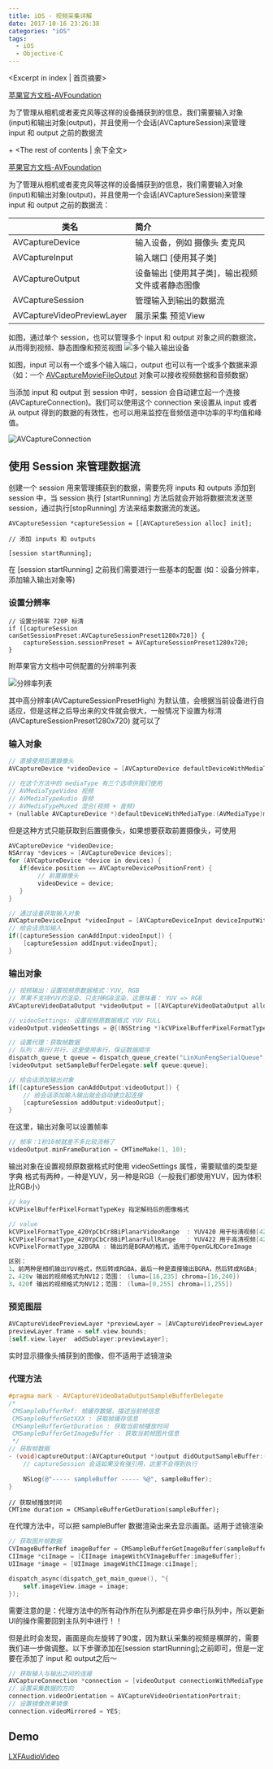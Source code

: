 ```yaml
---
title: iOS - 视频采集详解
date: 2017-10-16 23:26:38
categories: "iOS"
tags:
  - iOS
  - Objective-C
---
```


<Excerpt in index | 首页摘要> 

[苹果官方文档-AVFoundation](https://developer.apple.com/library/content/documentation/AudioVideo/Conceptual/AVFoundationPG/Articles/04_MediaCapture.html#//apple_ref/doc/uid/TP40010188-CH5-SW2)

为了管理从相机或者麦克风等这样的设备捕获到的信息，我们需要输入对象(input)和输出对象(output)，并且使用一个会话(AVCaptureSession)来管理 input 和 output 之前的数据流

+<!-- more -->
<The rest of contents | 余下全文>

[苹果官方文档-AVFoundation](https://developer.apple.com/library/content/documentation/AudioVideo/Conceptual/AVFoundationPG/Articles/04_MediaCapture.html#//apple_ref/doc/uid/TP40010188-CH5-SW2)

为了管理从相机或者麦克风等这样的设备捕获到的信息，我们需要输入对象(input)和输出对象(output)，并且使用一个会话(AVCaptureSession)来管理 input 和 output 之前的数据流：

| 类名                         | 简介                        |
| -------------------------- | :------------------------ |
| AVCaptureDevice            | 输入设备，例如 摄像头 麦克风           |
| AVCaptureInput             | 输入端口 [使用其子类]              |
| AVCaptureOutput            | 设备输出 [使用其子类]，输出视频文件或者静态图像 |
| AVCaptureSession           | 管理输入到输出的数据流               |
| AVCaptureVideoPreviewLayer | 展示采集 预览View               |

如图，通过单个 session，也可以管理多个 input 和 output 对象之间的数据流，从而得到视频、静态图像和预览视图
![多个输入输出设备](linxunfeng.github.io/images/2017/10/iOS-视频采集详解/1.png)

如图，input 可以有一个或多个输入端口，output 也可以有一个或多个数据来源（如：一个 [AVCaptureMovieFileOutput](https://developer.apple.com/documentation/avfoundation/avcapturemoviefileoutput) 对象可以接收视频数据和音频数据）

当添加 input 和 output 到 session 中时，session 会自动建立起一个连接(AVCaptureConnection)。我们可以使用这个 connection 来设置从 input 或者 从 output 得到的数据的有效性，也可以用来监控在音频信道中功率的平均值和峰值。

![AVCaptureConnection](linxunfeng.github.io/images/2017/10/iOS-视频采集详解/2.png)

## 使用 Session 来管理数据流
创建一个 session 用来管理捕获到的数据，需要先将 inputs 和 outputs 添加到 session 中，当 session 执行 [startRunning] 方法后就会开始将数据流发送至 session，通过执行[stopRunning] 方法来结束数据流的发送。
```objc
AVCaptureSession *captureSession = [[AVCaptureSession alloc] init];

// 添加 inputs 和 outputs

[session startRunning];
```
在 [session startRunning] 之前我们需要进行一些基本的配置 (如：设备分辨率，添加输入输出对象等)
### 设置分辨率
```objc
// 设置分辨率 720P 标清
if ([captureSession canSetSessionPreset:AVCaptureSessionPreset1280x720]) {
    captureSession.sessionPreset = AVCaptureSessionPreset1280x720;
}
```
附苹果官方文档中可供配置的分辨率列表

![分辨率列表](linxunfeng.github.io/images/2017/10/iOS-视频采集详解/3.png)

其中高分辨率(AVCaptureSessionPresetHigh) 为默认值，会根据当前设备进行自适应，但是这样之后导出来的文件就会很大，一般情况下设置为标清(AVCaptureSessionPreset1280x720) 就可以了

### 输入对象

```objective-c
// 直接使用后置摄像头
AVCaptureDevice *videoDevice = [AVCaptureDevice defaultDeviceWithMediaType:AVMediaTypeVideo];
```

```objective-c
// 在这个方法中的 mediaType 有三个选项供我们使用
// AVMediaTypeVideo 视频
// AVMediaTypeAudio 音频
// AVMediaTypeMuxed 混合(视频 + 音频)
+ (nullable AVCaptureDevice *)defaultDeviceWithMediaType:(AVMediaType)mediaType;
```
但是这种方式只能获取到后置摄像头，如果想要获取前置摄像头，可使用
```objective-c
AVCaptureDevice *videoDevice;
NSArray *devices = [AVCaptureDevice devices];
for (AVCaptureDevice *device in devices) {
   if(device.position == AVCaptureDevicePositionFront) {
        // 前置摄像头
        videoDevice = device;
   }
}
```
```objective-c
// 通过设备获取输入对象
AVCaptureDeviceInput *videoInput = [AVCaptureDeviceInput deviceInputWithDevice:videoDevice error:nil];
// 给会话添加输入
if([captureSession canAddInput:videoInput]) {
    [captureSession addInput:videoInput];
}
```

### 输出对象



```objective-c
// 视频输出：设置视频原数据格式：YUV, RGB 
// 苹果不支持YUV的渲染，只支持RGB渲染，这意味着： YUV => RGB
AVCaptureVideoDataOutput *videoOutput = [[AVCaptureVideoDataOutput alloc] init];

// videoSettings: 设置视频原数据格式 YUV FULL
videoOutput.videoSettings = @{(NSString *)kCVPixelBufferPixelFormatTypeKey:@(kCVPixelFormatType_420YpCbCr8BiPlanarFullRange)};

// 设置代理：获取帧数据
// 队列：串行/并行，这里使用串行，保证数据顺序 
dispatch_queue_t queue = dispatch_queue_create("LinXunFengSerialQueue", DISPATCH_QUEUE_SERIAL);
[videoOutput setSampleBufferDelegate:self queue:queue];

// 给会话添加输出对象
if([captureSession canAddOutput:videoOutput]) {
    // 给会话添加输入输出就会自动建立起连接
    [captureSession addOutput:videoOutput];
}
```


在这里，输出对象可以设置帧率



```objective-c
// 帧率：1秒10帧就差不多比较流畅了
videoOutput.minFrameDuration = CMTimeMake(1, 10);
```
输出对象在设置视频原数据格式时使用 videoSettings 属性，需要赋值的类型是字典
格式有两种，一种是YUV，另一种是RGB（一般我们都使用YUV，因为体积比RGB小）



```objective-c
// key
kCVPixelBufferPixelFormatTypeKey 指定解码后的图像格式

// value
kCVPixelFormatType_420YpCbCr8BiPlanarVideoRange  : YUV420 用于标清视频[420v]
kCVPixelFormatType_420YpCbCr8BiPlanarFullRange   : YUV422 用于高清视频[420f] 
kCVPixelFormatType_32BGRA : 输出的是BGRA的格式，适用于OpenGL和CoreImage

区别：
1、前两种是相机输出YUV格式，然后转成RGBA，最后一种是直接输出BGRA，然后转成RGBA;
2、420v 输出的视频格式为NV12；范围： (luma=[16,235] chroma=[16,240])
3、420f 输出的视频格式为NV12；范围： (luma=[0,255] chroma=[1,255])
```
### 预览图层
```objective-c
AVCaptureVideoPreviewLayer *previewLayer = [AVCaptureVideoPreviewLayer layerWithSession:captureSession];
previewLayer.frame = self.view.bounds;
[self.view.layer  addSublayer:previewLayer];
```
实时显示摄像头捕获到的图像，但不适用于滤镜渲染

### 代理方法
```objective-c
#pragma mark - AVCaptureVideoDataOutputSampleBufferDelegate
/*
 CMSampleBufferRef: 帧缓存数据，描述当前帧信息
 CMSampleBufferGetXXX : 获取帧缓存信息
 CMSampleBufferGetDuration : 获取当前帧播放时间
 CMSampleBufferGetImageBuffer : 获取当前帧图片信息
 */
// 获取帧数据
- (void)captureOutput:(AVCaptureOutput *)output didOutputSampleBuffer:(CMSampleBufferRef)sampleBuffer fromConnection:(AVCaptureConnection *)connection {
    // captureSession 会话如果没有强引用，这里不会得到执行
    
    NSLog(@"----- sampleBuffer ----- %@", sampleBuffer);
}
```
```objc
// 获取帧播放时间
CMTime duration = CMSampleBufferGetDuration(sampleBuffer);
```
在代理方法中，可以把 sampleBuffer 数据渲染出来去显示画面。适用于滤镜渲染
```objective-c
// 获取图片帧数据
CVImageBufferRef imageBuffer = CMSampleBufferGetImageBuffer(sampleBuffer);
CIImage *ciImage = [CIImage imageWithCVImageBuffer:imageBuffer];
UIImage *image = [UIImage imageWithCIImage:ciImage];

dispatch_async(dispatch_get_main_queue(), ^{
    self.imageView.image = image;
});
```
需要注意的是：代理方法中的所有动作所在队列都是在异步串行队列中，所以更新UI的操作需要回到主队列中进行！！

但是此时会发现，画面是向左旋转了90度，因为默认采集的视频是横屏的，需要我们进一步做调整。以下步骤添加在[session startRunning];之前即可，但是一定要在添加了 input 和 output之后～
```objective-c
// 获取输入与输出之间的连接
AVCaptureConnection *connection = [videoOutput connectionWithMediaType:AVMediaTypeVideo];
// 设置采集数据的方向
connection.videoOrientation = AVCaptureVideoOrientationPortrait;
// 设置镜像效果镜像
connection.videoMirrored = YES;
```

## Demo
[LXFAudioVideo](https://github.com/LinXunFeng/LXFAudioVideo)